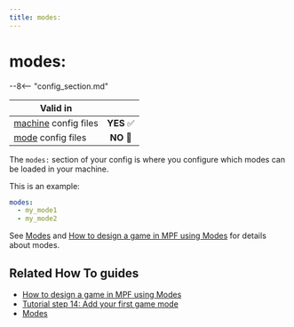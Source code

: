 ```yaml
---
title: modes:
---
```


# modes:


--8<-- "config_section.md"

| Valid in | |
|-----|:----:|
|[machine](instructions/machine_config.md) config files |**YES** :white_check_mark:|
|[mode](instructions/mode_config.md) config files|**NO** :no_entry_sign:|

The `modes:` section of your config is where you configure which modes
can be loaded in your machine.

This is an example:

``` yaml
modes:
  - my_mode1
  - my_mode2
```

See [Modes](../game_logic/modes/index.md) and
[How to design a game in MPF using Modes](../game_design/index.md) for details about
modes.

## Related How To guides

* [How to design a game in MPF using Modes](../game_design/index.md)
* [Tutorial step 14: Add your first game mode](../tutorial/14_add_a_mode.md)
* [Modes](../game_logic/modes/index.md)

